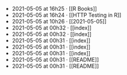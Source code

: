 - 2021-05-05 at 16h25 · [[R Books]]
- 2021-05-05 at 16h24 · [[HTTP Testing in R]]
- 2021-05-05 at 10h26 · [[2021-05-05]]
- 2021-05-05 at 00h32 · [[index]]
- 2021-05-05 at 00h32 · [[index]]
- 2021-05-05 at 00h31 · [[index]]
- 2021-05-05 at 00h31 · [[index]]
- 2021-05-05 at 00h31 · [[index]]
- 2021-05-05 at 00h31 · [[README]]
- 2021-05-05 at 00h31 · [[README]]
